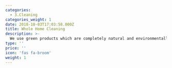 ```yaml
---
categories:
  - 3.Cleaning
categories_weight: 1
date: 2018-10-03T17:03:58.000Z
title: Whole Home Cleaning
description: >-
  We use green products which are completely natural and environmentally safe. We offer one time servicing or recurring to fit consumer needs. Will send a cleaning pro to sit down and go over all clients needs and locate problem areas to ensure full understanding of scope of work. Here at JJ Handyman we dedicate our time and work to customer satisfaction. 
type: ''
price: ''
icon: 'fas fa-broom'
weight: 1
---
```



